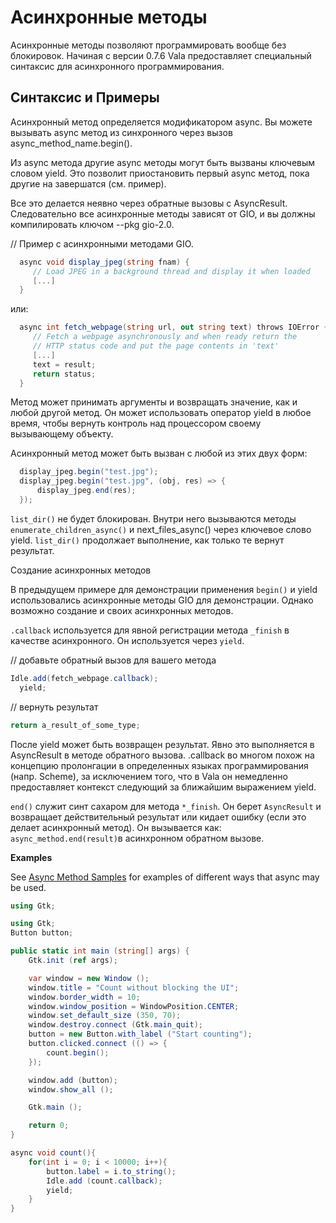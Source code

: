 # Асинхронные методы

Асинхронные методы позволяют программировать вообще без блокировок. Начиная с версии 0.7.6 Vala предоставляет специальный синтаксис для асинхронного программирования.

## Синтаксис и Примеры

Асинхронный метод определяется модификатором async. Вы можете вызывать async метод из синхронного через вызов async\_method\_name.begin\(\).

Из async метода другие async методы могут быть вызваны ключевым словом yield. Это позволит приостановить первый async метод, пока другие на завершатся \(см. пример\).

Все это делается неявно через обратные вызовы с AsyncResult. Следовательно все асинхронные методы зависят от GIO, и вы должны компилировать ключом --pkg gio-2.0.

// Пример с асинхронными методами GIO.

```csharp
  async void display_jpeg(string fnam) {
     // Load JPEG in a background thread and display it when loaded
     [...]
  }
```

или:

```csharp
  async int fetch_webpage(string url, out string text) throws IOError {
     // Fetch a webpage asynchronously and when ready return the 
     // HTTP status code and put the page contents in 'text'
     [...]
     text = result;
     return status;
  }
```

Метод может принимать аргументы и возвращать значение, как и любой другой метод. Он может использовать оператор yield в любое время, чтобы вернуть контроль над процессором своему вызывающему объекту.

Асинхронный метод может быть вызван с любой из этих двух форм:

```csharp
  display_jpeg.begin("test.jpg");
  display_jpeg.begin("test.jpg", (obj, res) => {
      display_jpeg.end(res);
  });
```



`list_dir()` не будет блокирован. Внутри него вызываются методы `enumerate_children_async()` и next\_files\_async\(\) через ключевое слово yield. `list_dir()` продолжает выполнение, как только те вернут результат.

Создание асинхронных методов

В предыдущем примере для демонстрации применения `begin()` и yield использовались асинхронные методы GIO для демонстрации. Однако возможно создание и своих асинхронных методов.

`.callback` используется для явной регистрации метода `_finish` в качестве асинхронного. Он используется через `yield`.

// добавьте обратный вызов для вашего метода

```csharp
Idle.add(fetch_webpage.callback);
  yield;
```

// вернуть результат

```csharp
return a_result_of_some_type;
```

После yield может быть возвращен результат. Явно это выполняется в AsyncResult в методе обратного вызова. .callback во многом похож на концепцию пролонгации в определенных языках программирования \(напр. Scheme\), за исключением того, что в Vala он немедленно предоставляет контекст следующий за ближайшим выражением yield.

`end()` служит синт сахаром для метода `*_finish`. Он берет `AsyncResult` и возвращает действительный результат или кидает ошибку \(если это делает асинхронный метод\). Он вызывается как: `async_method.end(result)`в асинхронном обратном вызове.

**Examples**

See [Async Method Samples](https://wiki.gnome.org/Projects/Vala/AsyncSamples) for examples of different ways that async may be used.

```csharp
using Gtk;

using Gtk;
Button button;

public static int main (string[] args) {
    Gtk.init (ref args);

    var window = new Window ();
    window.title = "Count without blocking the UI";
    window.border_width = 10;
    window.window_position = WindowPosition.CENTER;
    window.set_default_size (350, 70);
    window.destroy.connect (Gtk.main_quit);
    button = new Button.with_label ("Start counting");
    button.clicked.connect (() => {
        count.begin();
    });

    window.add (button);
    window.show_all ();

    Gtk.main ();

    return 0;
}

async void count(){
    for(int i = 0; i < 10000; i++){
        button.label = i.to_string();
        Idle.add (count.callback);
        yield;
    }
}
```

